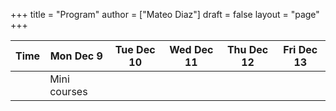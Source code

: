 +++
title = "Program"
author = ["Mateo Diaz"]
draft = false
layout = "page"
+++

| Time | Mon Dec 9    | Tue Dec 10 | Wed Dec 11 | Thu Dec 12 | Fri Dec 13 |
|------|--------------|------------|------------|------------|------------|
|      | Mini courses |            |            |            |            |
